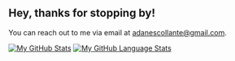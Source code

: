 ## Hey, thanks for stopping by!

You can reach out to me via email at [adanescollante@gmail.com](mailto:adanescollante@gmail.com).

[![My GitHub Stats](https://github-readme-stats.vercel.app/api/?username=rafacovez&count_private=true&theme=tokyonight&showicons=true)]()
[![My GitHub Language Stats](https://github-readme-stats.vercel.app/api/top-langs/?username=rafacovez&langs_count=5&theme=tokyonight)]()
